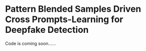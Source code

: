 # Pattern Blended Samples Driven Cross Prompts-Learning for Deepfake Detection
Code is coming soon......

